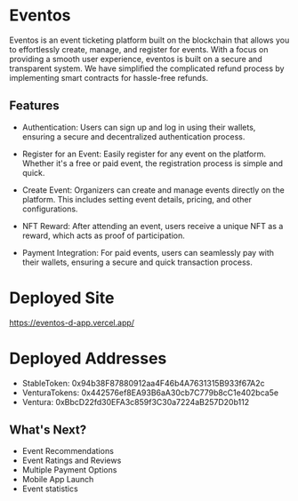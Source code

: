 # Eventos
Eventos is an event ticketing platform built on the blockchain that allows you to effortlessly create, manage, and register for events. With a focus on providing a smooth user experience, eventos is built on a secure and transparent system. We have simplified the complicated refund process by implementing smart contracts for hassle-free refunds.


## Features  

- Authentication: Users can sign up and log in using their wallets, ensuring a secure and decentralized authentication process.

- Register for an Event: Easily register for any event on the platform. Whether it's a free or paid event, the registration process is simple and quick.

- Create Event: Organizers can create and manage events directly on the platform. This includes setting event details, pricing, and other configurations.

- NFT Reward: After attending an event, users receive a unique NFT as a reward, which acts as proof of participation.

- Payment Integration: For paid events, users can seamlessly pay with their wallets, ensuring a secure and quick transaction process.

# Deployed Site
https://eventos-d-app.vercel.app/

# Deployed Addresses
- StableToken: 0x94b38F87880912aa4F46b4A7631315B933f67A2c
- VenturaTokens: 0x442576ef8EA93B6aA30cb7C779b8cC1e402bca5e
- Ventura: 0xBbcD22fd30EFA3c859f3C30a7224aB257D20b112


## What's Next?
- Event Recommendations
- Event Ratings and Reviews
- Multiple Payment Options
- Mobile App Launch
- Event statistics
